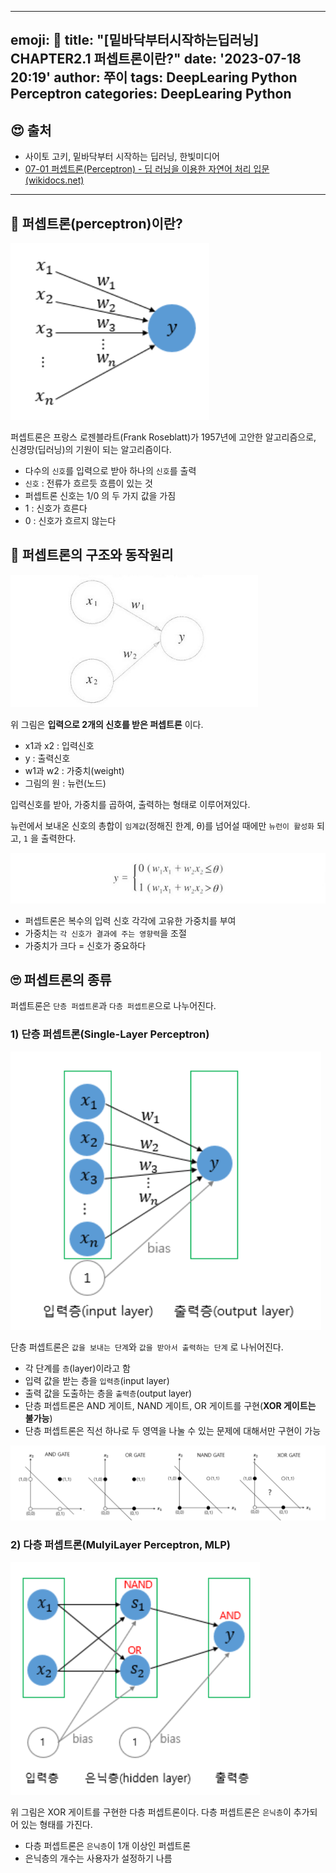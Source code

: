 
---
emoji: 🧠
title: "[밑바닥부터시작하는딥러닝] CHAPTER2.1 퍼셉트론이란?"
date: '2023-07-18 20:19'
author: 쭈이
tags: DeepLearing Python Perceptron
categories: DeepLearing Python
---


## 😍 출처

- 사이토 고키, 밑바닥부터 시작하는 딥러닝, 한빛미디어
- [07-01 퍼셉트론(Perceptron) - 딥 러닝을 이용한 자연어 처리 입문 (wikidocs.net)](https://wikidocs.net/24958)


---

## 🤗 퍼셉트론(perceptron)이란?

![Untitled](Untitled.png)

퍼셉트론은 프랑스 로젠블라트(Frank Roseblatt)가 1957년에 고안한 알고리즘으로, 신경망(딥러닝)의 기원이 되는 알고리즘이다.

- 다수의 `신호`를 입력으로 받아 하나의 `신호`를 출력
- `신호` : 전류가 흐르듯 흐름이 있는 것
- 퍼셉트론 신호는 1/0 의 두 가지 값을 가짐
- 1 : 신호가 흐른다
- 0 : 신호가 흐르지 않는다

## 🤭 퍼셉트론의 구조와 동작원리

![Untitled](Untitled_1.png)

위 그림은 **입력으로 2개의 신호를 받은 퍼셉트론** 이다.

- x1과 x2 : 입력신호
- y : 출력신호
- w1과 w2 : 가중치(weight)
- 그림의 원 : 뉴런(노드)

입력신호를 받아, 가중치를 곱하여, 출력하는 형태로 이루어져있다.

뉴런에서 보내온 신호의 총합이 `임계값`(정해진 한계, θ)를 넘어설 때에만 `뉴런이 활성화` 되고, `1` 을 출력한다.

![Untitled](Untitled_2.png)

- 퍼셉트론은 복수의 입력 신호 각각에 고유한 가중치를 부여
- 가중치는 `각 신호가 결과에 주는 영향력`을 조절
- 가중치가 크다 = 신호가 중요하다

## 🙄 퍼셉트론의 종류

퍼셉트론은 `단층 퍼셉트론`과 `다층 퍼셉트론`으로 나누어진다.

### 1) 단층 퍼셉트론(Single-Layer Perceptron)

![Untitled](Untitled_3.png)

단층 퍼셉트론은 `값을 보내는 단계`와 `값을 받아서 출력하는 단계` 로 나뉘어진다.

- 각 단계를 `층`(layer)이라고 함
- 입력 값을 받는 층을 `입력층`(input layer)
- 출력 값을 도출하는 층을 `출력층`(output layer)
- 단층 퍼셉트론은 AND 게이트, NAND 게이트, OR 게이트를 구현(**XOR 게이트는 불가능**)
- 단층 퍼셉트론은 직선 하나로 두 영역을 나눌 수 있는 문제에 대해서만 구현이 가능

![Untitled](Untitled_4.png)

### 2) 다층 퍼셉트론(MulyiLayer Perceptron, MLP)

![Untitled](Untitled_5.png)

위 그림은 XOR 게이트를 구현한 다층 퍼셉트론이다. 다층 퍼셉트론은 `은닉층`이 추가되어 있는 형태를 가진다.

- 다층 퍼셉트론은 `은닉층`이 1개 이상인 퍼셉트론
- 은닉층의 개수는 사용자가 설정하기 나름

```toc

```